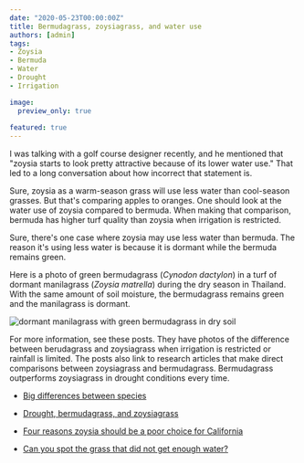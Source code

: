 ```yaml
---
date: "2020-05-23T00:00:00Z"
title: Bermudagrass, zoysiagrass, and water use
authors: [admin]
tags:
- Zoysia
- Bermuda
- Water
- Drought
- Irrigation

image:
  preview_only: true
  
featured: true
---
```


I was talking with a golf course designer recently, and he mentioned that "zoysia starts to look pretty attractive because of its lower water use." That led to a long conversation about how incorrect that statement is. 

Sure, zoysia as a warm-season grass will use less water than cool-season grasses. But that's comparing apples to oranges. One should look at the water use of zoysia compared to bermuda. When making that comparison, bermuda has higher turf quality than zoysia when irrigation is restricted.

Sure, there's one case where zoysia may use less water than bermuda. The reason it's using less water is because it is dormant while the bermuda remains green.

Here is a photo of green bermudagrass (*Cynodon dactylon*) in a turf of dormant manilagrass (*Zoysia matrella*) during the dry season in Thailand. With the same amount of soil moisture, the bermudagrass remains green and the manilagrass is dormant.

![dormant manilagrass with green bermudagrass in dry soil](green_bermuda_dormant_zoysia.jpg)

For more information, see these posts. They have photos of the difference between berudagrass and zoysiagrass when irrigation is restricted or rainfall is limited. The posts also link to research articles that make direct comparisons between zoysiagrass and bermudagrass. Bermudagrass outperforms zoysiagrass in drought conditions every time.

* [Big differences between species](https://www.asianturfgrass.com/2020-01-31-big-differences-between-species/) 

* [Drought, bermudagrass, and zoysiagrass](https://www.asianturfgrass.com/2018-10-15-drought-bermudagrass-zoysiagrass/) 

* [Four reasons zoysia should be a poor choice for California](https://www.asianturfgrass.com/2018-10-15-four-reasons-zoysia-poor-choice-california/)

* [Can you spot the grass that did not get enough water?](https://www.asianturfgrass.com/2019-01-21-can-you-spot-the-grass/)

